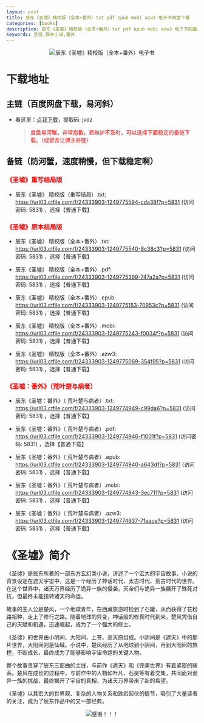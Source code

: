 ```yaml
---
layout: post
title: 辰东《圣墟》精校版（全本+番外）txt pdf epub mobi azw3 电子书网盘下载
categories: [books]
description: 辰东《圣墟》精校版（全本+番外）txt pdf epub mobi azw3 电子书网盘下载
keywords: 圣墟,辰东小说,番外
---
```


<div align="center"><img src="https://pic.imgdb.cn/item/6652a7abd9c307b7e9b4fafe.jpg" alt="辰东《圣墟》精校版（全本+番外）电子书"></div>

# 下载地址

## 主链（百度网盘下载，易河斜）

- 看这里：[点我下载](https://pan.baidu.com/s/1qZRtufNxueSwGGkzsLIB5A?pwd=jvdz)，提取码: jvdz

  > <p style="color:red" >度盘易河蟹，非常抱歉。若维护不及时，可以选择下面稳定的备链下载。（或留言让博主补链）</p>

## 备链（防河蟹，速度稍慢，但下载稳定啊）

<h3><font color="red">《圣墟》重写结局版</font></h3>

- 辰东《圣墟》 精校版（重写结局）.txt: <https://url03.ctfile.com/f/24333903-1249775594-cda38f?p=5831> (访问密码: 5831) ，选择【普通下载】

<h3><font color="red">《圣墟》原本结局版</font></h3>

- 辰东《圣墟》 精校版（全本+番外）.txt: <https://url03.ctfile.com/f/24333903-1249775540-8c38c3?p=5831> (访问密码: 5831) ，选择【普通下载】

- 辰东《圣墟》 精校版（全本+番外）.pdf: <https://url03.ctfile.com/f/24333903-1249775399-747a2a?p=5831> (访问密码: 5831) ，选择【普通下载】

- 辰东《圣墟》 精校版（全本+番外）.epub: <https://url03.ctfile.com/f/24333903-1249775153-70953c?p=5831> (访问密码: 5831) ，选择【普通下载】

- 辰东《圣墟》 精校版（全本+番外）.mobi: <https://url03.ctfile.com/f/24333903-1249775243-f0034f?p=5831> (访问密码: 5831) ，选择【普通下载】

- 辰东《圣墟》 精校版（全本+番外）.azw3: <https://url03.ctfile.com/f/24333903-1249775069-354f95?p=5831> (访问密码: 5831) ，选择【普通下载】

<h3><font color="red">《圣墟：番外》（荒叶楚与病者）</font></h3>

- 辰东《圣墟：番外》（ 荒叶楚与病者）.txt: <https://url03.ctfile.com/f/24333903-1249774949-c99da6?p=5831> (访问密码: 5831) ，选择【普通下载】

- 辰东《圣墟：番外》（ 荒叶楚与病者）.pdf: <https://url03.ctfile.com/f/24333903-1249774946-f1001f?p=5831> (访问密码: 5831) ，选择【普通下载】

- 辰东《圣墟：番外》（ 荒叶楚与病者）.epub: <https://url03.ctfile.com/f/24333903-1249774940-a643d1?p=5831> (访问密码: 5831) ，选择【普通下载】

- 辰东《圣墟：番外》（ 荒叶楚与病者）.mobi: <https://url03.ctfile.com/f/24333903-1249774943-3ec711?p=5831> (访问密码: 5831) ，选择【普通下载】

- 辰东《圣墟：番外》（ 荒叶楚与病者）.azw3: <https://url03.ctfile.com/f/24333903-1249774937-71eace?p=5831> (访问密码: 5831) ，选择【普通下载】

# 《圣墟》简介

《圣墟》是辰东所著的一部东方玄幻类小说，讲述了一个宏大的宇宙故事。小说的背景设定在遮天宇宙中，这是一个经历了神话时代、太古时代、荒古时代的世界。在这个世界中，诸天万界经历了诡异一族的侵袭，天帝们与诡异一族展开了殊死对抗，但最终未能扭转诸天的命运。

故事的主人公是楚风，一个地球青年，在西藏旅游时捡到了石罐，从而获得了花粉路祖种，走上了修行之路。随着地球的异变，神话般的修真时代到来，楚风凭借自己的天赋和机遇，迅速崛起，成为了一个强大的修士。

《圣墟》的世界由小阴间、大阳间、上苍、高天原组成。小阴间是《遮天》中的那片世界，大阳间则是仙域。小说中，楚风经历了从地球到小阴间，再到大阳间的旅程，不断成长，最终成为了能够影响宇宙命运的关键人物。

整个故事贯穿了辰东三部曲的主线，与前作《遮天》和《完美世界》有着紧密的联系。楚风在成长的过程中，与前作中的人物如叶凡、石昊等有着交集，共同面对诡异一族的挑战，最终揭开了宇宙的真相，为诸天万界带来了新的希望。

《圣墟》以其宏大的世界观、复杂的人物关系和跌宕起伏的情节，吸引了大量读者的关注，成为了辰东作品中的又一部经典。

<div align="center"><img src="https://pic.imgdb.cn/item/661a35e868eb93571333b3c3.gif" alt="感谢！！！"/></div>
